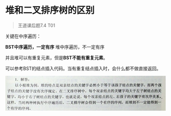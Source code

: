 # 堆和二叉排序树的区别

> 王道课后题7.4 T01

关键在中序遍历：

**BST中序遍历，一定有序**
堆中序遍历，不一定有序

并且堆可以有重复元素，但是**BST不能有重复元素**。

可以参考BST的结点插入代码。当有重复结点插入时，会什么都不做直接返回。

![IMG_0291](../../../sources/00-Keypoint_in_WangDao/Chapter_05-Tree/00-Binary_Tree/IMG_0291.JPG)

